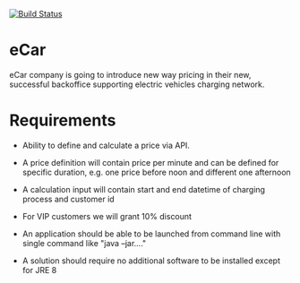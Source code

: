 [![Build Status](https://travis-ci.com/sadelmichal/eCar.svg?branch=master)](https://travis-ci.com/sadelmichal/eCar)

# eCar

eCar company is going to introduce new way pricing in their new, successful backoffice supporting electric vehicles charging network. 

# Requirements

* Ability to define and calculate a price via API.  

* A price definition will contain price per minute and can be defined for specific duration, e.g. one price before noon and different one afternoon 

* A calculation input will contain start and end datetime of charging process and customer id 

* For VIP customers we will grant 10% discount 

* An application should be able to be launched from command line with single command like "java –jar...." 

* A solution should require no additional software to be installed except for JRE 8 

